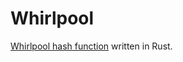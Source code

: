 # Whirlpool 

[Whirlpool hash function](https://en.wikipedia.org/wiki/Whirlpool_(hash_function)) written in Rust.
